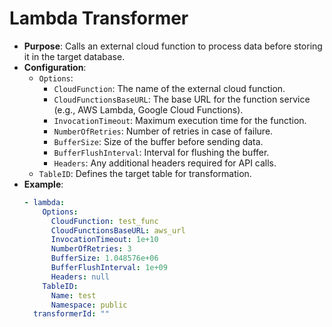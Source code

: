 # Lambda Transformer


- **Purpose**: Calls an external cloud function to process data before storing it in the target database.
- **Configuration**:
    - `Options`:
        - `CloudFunction`: The name of the external cloud function.
        - `CloudFunctionsBaseURL`: The base URL for the function service (e.g., AWS Lambda, Google Cloud Functions).
        - `InvocationTimeout`: Maximum execution time for the function.
        - `NumberOfRetries`: Number of retries in case of failure.
        - `BufferSize`: Size of the buffer before sending data.
        - `BufferFlushInterval`: Interval for flushing the buffer.
        - `Headers`: Any additional headers required for API calls.
    - `TableID`: Defines the target table for transformation.
- **Example**:
  ```yaml
  - lambda:
      Options:
        CloudFunction: test_func
        CloudFunctionsBaseURL: aws_url
        InvocationTimeout: 1e+10
        NumberOfRetries: 3
        BufferSize: 1.048576e+06
        BufferFlushInterval: 1e+09
        Headers: null
      TableID:
        Name: test
        Namespace: public
    transformerId: ""
  ```
